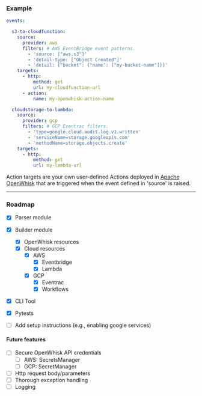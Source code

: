
### Example
```yaml
events:

  s3-to-cloudfunction:
    source:
      provider: aws
      filters: # AWS EventBridge event patterns.
        - 'source: ["aws.s3"]'
        - 'detail-type: ["Object Created"]'
        - 'detail: {"bucket": {"name": ["my-bucket-name"]}}'
    targets:
      - http:
          method: get
          url: my-cloudfunction-url
      - action:
          name: my-openwhisk-action-name

  cloudstorage-to-lambda:
    source:
      provider: gcp
      filters: # GCP Eventrac filters.
        - 'type=google.cloud.audit.log.v1.written'
        - 'serviceName=storage.googleapis.com'
        - 'methodName=storage.objects.create'
    targets:
      - http:
          method: get
          url: my-lambda-url
```
Action targets are your own user-defined Actions deployed in [Apache OpenWhisk](https://openwhisk.apache.org/) that are triggered when the event defined in 'source' is raised.

-----

### Roadmap
- [X] Parser module
- [X] Builder module
    - [X] OpenWhisk resources
    - [X] Cloud resources
        - [X] AWS
            - [X] Eventbridge
            - [X] Lambda
        - [X] GCP
            - [X] Eventrac
            - [X] Workflows
- [X] CLI Tool
- [X] Pytests
- [ ] Add setup instructions (e.g., enabling google services)


#### Future features
- [ ] Secure OpenWhisk API credentials
  - [ ] AWS: SecretsManager
  - [ ] GCP: SecretManager
- [ ] Http request body/parameters
- [ ] Thorough exception handling
- [ ] Logging